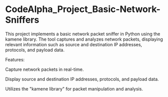 # CodeAlpha_Project_Basic-Network-Sniffers

This project implements a basic network packet sniffer in Python using the kamene library. The tool captures and analyzes network packets, displaying relevant information such as source and destination IP addresses, protocols, and payload data.

Features:

Capture network packets in real-time.

Display source and destination IP addresses, protocols, and payload data.

Utilizes the "kamene library" for packet manipulation and analysis.
